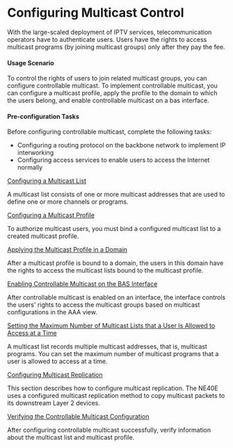 Configuring Multicast Control
=============================

With the large-scaled deployment of IPTV services, telecommunication operators have to authenticate users. Users have the rights to access multicast programs (by joining multicast groups) only after they pay the fee.

#### Usage Scenario

To control the rights of users to join related multicast groups, you can configure controllable multicast. To implement controllable multicast, you can configure a multicast profile, apply the profile to the domain to which the users belong, and enable controllable multicast on a bas interface.


#### Pre-configuration Tasks

Before configuring controllable multicast, complete the following tasks:

* Configuring a routing protocol on the backbone network to implement IP interworking
* Configuring access services to enable users to access the Internet normally


[Configuring a Multicast List](../../../../software/nev8r10_vrpv8r16/user/ne/dc_ne_mcontrol_cfg_0006.html)

A multicast list consists of one or more multicast addresses that are used to define one or more channels or programs.

[Configuring a Multicast Profile](../../../../software/nev8r10_vrpv8r16/user/ne/dc_ne_mcontrol_cfg_0007.html)

To authorize multicast users, you must bind a configured multicast list to a created multicast profile.

[Applying the Multicast Profile in a Domain](../../../../software/nev8r10_vrpv8r16/user/ne/dc_ne_mcontrol_cfg_0008.html)

After a multicast profile is bound to a domain, the users in this domain have the rights to access the multicast lists bound to the multicast profile.

[Enabling Controllable Multicast on the BAS Interface](../../../../software/nev8r10_vrpv8r16/user/ne/dc_ne_mcontrol_cfg_0009.html)

After controllable multicast is enabled on an interface, the interface controls the users' rights to access the multicast groups based on multicast configurations in the AAA view.

[Setting the Maximum Number of Multicast Lists that a User Is Allowed to Access at a Time](../../../../software/nev8r10_vrpv8r16/user/ne/dc_ne_mcontrol_cfg_0010.html)

A multicast list records multiple multicast addresses, that is, multicast programs. You can set the maximum number of multicast programs that a user is allowed to access at a time.

[Configuring Multicast Replication](../../../../software/nev8r10_vrpv8r16/user/ne/dc_ne_mcontrol_cfg_0011.html)

This section describes how to configure multicast replication. The NE40E uses a configured multicast replication method to copy multicast packets to its downstream Layer 2 devices.

[Verifying the Controllable Multicast Configuration](../../../../software/nev8r10_vrpv8r16/user/ne/dc_ne_mcontrol_cfg_0013.html)

After configuring controllable multicast successfully, verify information about the multicast list and multicast profile.